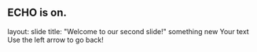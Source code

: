ECHO is on.
---
layout: slide
title: "Welcome to our second slide!"
something new
Your text
Use the left arrow to go back!